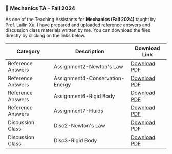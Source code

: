### 📘 Mechanics TA – Fall 2024

As one of the Teaching Assistants for **Mechanics (Fall 2024)** taught by Prof. Lailin Xu, I have prepared and uploaded reference answers and discussion class materials written by me. You can download the files directly by clicking on the links below.


| **Category**            | **Description**                                   | **Download Link**                           |
|--------------------------|---------------------------------------------------|---------------------------------------------|
| Reference Answers      |  Assignment2-Newton's Law                          | [Download PDF](static/assets/TA_document/Reference_Answer#2.pdf) |
| Reference Answers      |  Assignment4-Conservation-Energy                  | [Download PDF](static/assets/TA_document/Reference_Answer#4.pdf) |
| Reference Answers      |  Assignment6-Rigid Body                           | [Download PDF](static/assets/TA_document/Reference_Answer#6.pdf) |
| Reference Answers      |  Assignment7-Fluids                               | [Download PDF](static/assets/TA_document/Reference_Answer#7.pdf) |
| Discussion Class       |  Disc2-Newton's Law                               | [Download PDF](static/assets/TA_document/disc2_NewtonLaw.pdf)  |
| Discussion Class       |  Disc3-Rigid Body                        | [Download PDF](static/assets/TA_document/disc3_RigidBody.pdf)  |